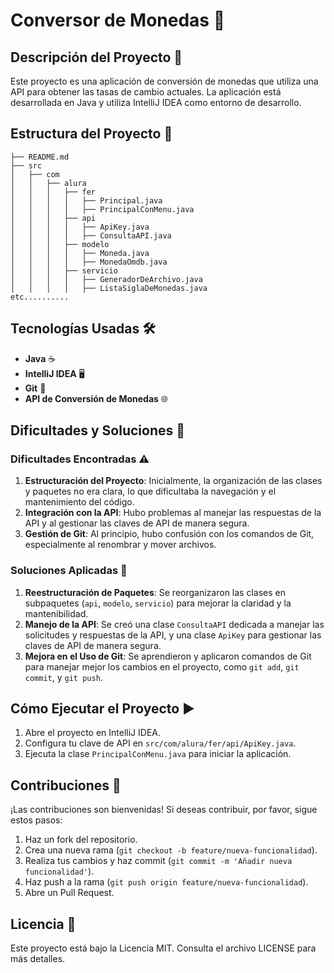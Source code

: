 # Conversor de Monedas 💱

## Descripción del Proyecto 📄
Este proyecto es una aplicación de conversión de monedas que utiliza una API para obtener las tasas de cambio actuales. La aplicación está desarrollada en Java y utiliza IntelliJ IDEA como entorno de desarrollo.

## Estructura del Proyecto 📂
```plaintext
├── README.md
├── src
│   ├── com
│   │   ├── alura
│   │   │   ├── fer
│   │   │   │   ├── Principal.java
│   │   │   │   ├── PrincipalConMenu.java
│   │   │   ├── api
│   │   │   │   ├── ApiKey.java
│   │   │   │   ├── ConsultaAPI.java
│   │   │   ├── modelo
│   │   │   │   ├── Moneda.java
│   │   │   │   ├── MonedaOmdb.java
│   │   │   ├── servicio
│   │   │   │   ├── GeneradorDeArchivo.java
│   │   │   │   ├── ListaSiglaDeMonedas.java
etc..........

```
## Tecnologías Usadas 🛠️
- **Java** ☕
- **IntelliJ IDEA** 🖥️
- **Git** 🌳
- **API de Conversión de Monedas** 🌐

## Dificultades y Soluciones 🚧
### Dificultades Encontradas ⚠️
1. **Estructuración del Proyecto**: Inicialmente, la organización de las clases y paquetes no era clara, lo que dificultaba la navegación y el mantenimiento del código.
2. **Integración con la API**: Hubo problemas al manejar las respuestas de la API y al gestionar las claves de API de manera segura.
3. **Gestión de Git**: Al principio, hubo confusión con los comandos de Git, especialmente al renombrar y mover archivos.

### Soluciones Aplicadas 🔧
1. **Reestructuración de Paquetes**: Se reorganizaron las clases en subpaquetes (`api`, `modelo`, `servicio`) para mejorar la claridad y la mantenibilidad.
2. **Manejo de la API**: Se creó una clase `ConsultaAPI` dedicada a manejar las solicitudes y respuestas de la API, y una clase `ApiKey` para gestionar las claves de API de manera segura.
3. **Mejora en el Uso de Git**: Se aprendieron y aplicaron comandos de Git para manejar mejor los cambios en el proyecto, como `git add`, `git commit`, y `git push`.

## Cómo Ejecutar el Proyecto ▶️
1. Abre el proyecto en IntelliJ IDEA.
2. Configura tu clave de API en `src/com/alura/fer/api/ApiKey.java`.
3. Ejecuta la clase `PrincipalConMenu.java` para iniciar la aplicación.

## Contribuciones 🤝
¡Las contribuciones son bienvenidas! Si deseas contribuir, por favor, sigue estos pasos:

1. Haz un fork del repositorio.
2. Crea una nueva rama (`git checkout -b feature/nueva-funcionalidad`).
3. Realiza tus cambios y haz commit (`git commit -m 'Añadir nueva funcionalidad'`).
4. Haz push a la rama (`git push origin feature/nueva-funcionalidad`).
5. Abre un Pull Request.

## Licencia 📄
Este proyecto está bajo la Licencia MIT. Consulta el archivo LICENSE para más detalles.
```plaintext
